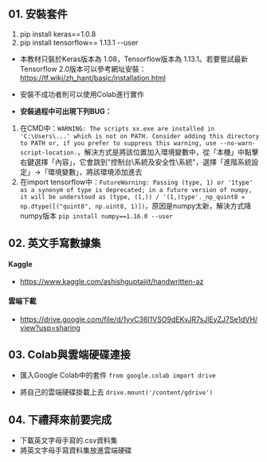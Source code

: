 ## 01. 安裝套件
1. pip install keras==1.0.8
2. pip install tensorflow== 1.13.1 --user 
* 本教材只裝於Keras版本為 1.08，Tensorflow版本為 1.13.1。若要嘗試最新Tensorflow 2.0版本可以參考網址安裝：https://tf.wiki/zh_hant/basic/installation.html
* 安裝不成功者則可以使用Colab進行實作

* **安裝過程中可出現下列BUG：** 
1. 在CMD中：`WARNING: The scripts xx.exe are installed in 'C:\Users\...' which is not on PATH. Consider adding this directory to PATH or, if you prefer to suppress this warning, use --no-warn-script-location.`，解決方式是將該位置加入環境變數中，從「本機」中點擊右鍵選擇「內容」，它會跳到"控制台\系統及安全性\系統"，選擇「進階系統設定」→「環境變數」，將該環境添加進去
2. 在import tensorflow中：`FutureWarning: Passing (type, 1) or '1type' as a synonym of type is deprecated; in a future version of numpy, it will be understood as (type, (1,)) / '(1,)type'._np_quint8 = np.dtype([("quint8", np.uint8, 1)])`，原因是numpy太新，解決方式降numpy版本 `pip install numpy==1.16.0 --user`

## 02. 英文手寫數據集
#### Kaggle
* https://www.kaggle.com/ashishguptajiit/handwritten-az
#### 雲端下載
* https://drive.google.com/file/d/1yvC36I1VSO9dEKvJR7sJlEyZJ7Se1dVH/view?usp=sharing

## 03. Colab與雲端硬碟連接
* 匯入Google Colab中的套件
`from google.colab import drive`

* 將自己的雲端硬碟掛載上去
`drive.mount('/content/gdrive')`

## 04. 下禮拜來前要完成
* 下載英文字母手寫的.csv資料集
* 將英文字母手寫資料集放進雲端硬碟
